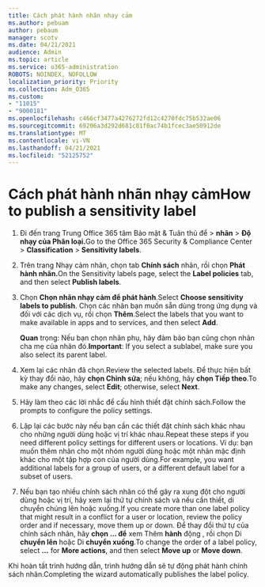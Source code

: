 ```yaml
---
title: Cách phát hành nhãn nhạy cảm
ms.author: pebuam
author: pebaum
manager: scotv
ms.date: 04/21/2021
audience: Admin
ms.topic: article
ms.service: o365-administration
ROBOTS: NOINDEX, NOFOLLOW
localization_priority: Priority
ms.collection: Adm_O365
ms.custom:
- "11015"
- "9000181"
ms.openlocfilehash: c466cf3477a4276272fd12c4270fdc75b532ae06
ms.sourcegitcommit: 69206a3d292d681c81f0ac74b1fcec3ae50912de
ms.translationtype: MT
ms.contentlocale: vi-VN
ms.lasthandoff: 04/21/2021
ms.locfileid: "52125752"
---
```

# <a name="how-to-publish-a-sensitivity-label"></a><span data-ttu-id="98a22-102">Cách phát hành nhãn nhạy cảm</span><span class="sxs-lookup"><span data-stu-id="98a22-102">How to publish a sensitivity label</span></span>

1. <span data-ttu-id="98a22-103">Đi đến trang Trung Office 365 tâm Bảo mật & Tuân thủ để > **nhãn**  >  **Độ nhạy của Phân loại.**</span><span class="sxs-lookup"><span data-stu-id="98a22-103">Go to the Office 365 Security & Compliance Center > **Classification** > **Sensitivity labels**.</span></span>

1. <span data-ttu-id="98a22-104">Trên trang Nhạy cảm nhãn, chọn tab **Chính sách** nhãn, rồi chọn **Phát hành nhãn.**</span><span class="sxs-lookup"><span data-stu-id="98a22-104">On the Sensitivity labels page, select the **Label policies** tab, and then select **Publish labels**.</span></span>

1. <span data-ttu-id="98a22-105">Chọn **Chọn nhãn nhạy cảm để phát hành**.</span><span class="sxs-lookup"><span data-stu-id="98a22-105">Select **Choose sensitivity labels to publish**.</span></span> <span data-ttu-id="98a22-106">Chọn các nhãn bạn muốn sẵn dùng trong ứng dụng và đối với các dịch vụ, rồi chọn **Thêm**.</span><span class="sxs-lookup"><span data-stu-id="98a22-106">Select the labels that you want to make available in apps and to services, and then select **Add**.</span></span>

    <span data-ttu-id="98a22-107">**Quan** trọng: Nếu bạn chọn nhãn phụ, hãy đảm bảo bạn cũng chọn nhãn cha mẹ của nhãn đó.</span><span class="sxs-lookup"><span data-stu-id="98a22-107">**Important**: If you select a sublabel, make sure you also select its parent label.</span></span>

1. <span data-ttu-id="98a22-108">Xem lại các nhãn đã chọn.</span><span class="sxs-lookup"><span data-stu-id="98a22-108">Review the selected labels.</span></span> <span data-ttu-id="98a22-109">Để thực hiện bất kỳ thay đổi nào, hãy **chọn Chỉnh sửa**; nếu không, hãy **chọn Tiếp theo**.</span><span class="sxs-lookup"><span data-stu-id="98a22-109">To make any changes, select **Edit**; otherwise, select **Next**.</span></span>

1. <span data-ttu-id="98a22-110">Hãy làm theo các lời nhắc để cấu hình thiết đặt chính sách.</span><span class="sxs-lookup"><span data-stu-id="98a22-110">Follow the prompts to configure the policy settings.</span></span>

1. <span data-ttu-id="98a22-111">Lặp lại các bước này nếu bạn cần các thiết đặt chính sách khác nhau cho những người dùng hoặc vị trí khác nhau.</span><span class="sxs-lookup"><span data-stu-id="98a22-111">Repeat these steps if you need different policy settings for different users or locations.</span></span> <span data-ttu-id="98a22-112">Ví dụ: bạn muốn thêm nhãn cho một nhóm người dùng hoặc một nhãn mặc định khác cho một tập hợp con của người dùng.</span><span class="sxs-lookup"><span data-stu-id="98a22-112">For example, you want additional labels for a group of users, or a different default label for a subset of users.</span></span>

1. <span data-ttu-id="98a22-113">Nếu bạn tạo nhiều chính sách nhãn có thể gây ra xung đột cho người dùng hoặc vị trí, hãy xem lại thứ tự chính sách và nếu cần thiết, di chuyển chúng lên hoặc xuống.</span><span class="sxs-lookup"><span data-stu-id="98a22-113">If you create more than one label policy that might result in a conflict for a user or location, review the policy order and if necessary, move them up or down.</span></span> <span data-ttu-id="98a22-114">Để thay đổi thứ tự của chính sách nhãn, hãy **chọn ... để** xem Thêm **hành** động , rồi chọn Di **chuyển lên** hoặc Di **chuyển xuống**.</span><span class="sxs-lookup"><span data-stu-id="98a22-114">To change the order of a label policy, select **...** for **More actions**, and then select **Move up** or **Move down**.</span></span>

<span data-ttu-id="98a22-115">Khi hoàn tất trình hướng dẫn, trình hướng dẫn sẽ tự động phát hành chính sách nhãn.</span><span class="sxs-lookup"><span data-stu-id="98a22-115">Completing the wizard automatically publishes the label policy.</span></span>